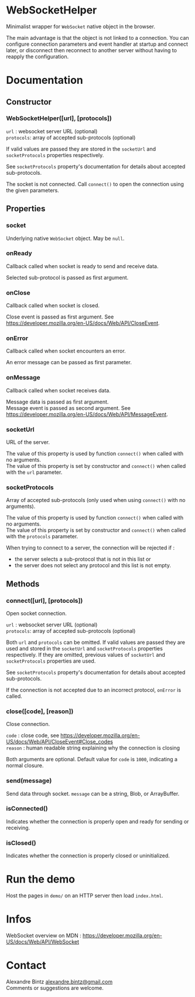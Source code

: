 
# WebSocketHelper

Minimalist wrapper for `WebSocket` native object in the browser.

The main advantage is that the object is not linked to a connection.
You can configure connection parameters and event handler at startup and connect later,
or disconnect then reconnect to another server without having to reapply the configuration.


# Documentation

## Constructor

### WebSocketHelper([url], [protocols])

`url` : websocket server URL (optional)  
`protocols`: array of accepted sub-protocols (optional)

If valid values are passed they are stored in the `socketUrl` and `socketProtocols` properties respectively.

See `socketProtocols` property's documentation for details about accepted sub-protocols.

The socket is not connected. Call `connect()` to open the connection using the given parameters.


## Properties

### socket

Underlying native `WebSocket` object. May be `null`.

### onReady

Callback called when socket is ready to send and receive data.

Selected sub-protocol is passed as first argument.

### onClose

Callback called when socket is closed.

Close event is passed as first argument. See https://developer.mozilla.org/en-US/docs/Web/API/CloseEvent.

### onError

Callback called when socket encounters an error.

An error message can be passed as first parameter.

### onMessage

Callback called when socket receives data.

Message data is passed as first argument.  
Message event is passed as second argument. See https://developer.mozilla.org/en-US/docs/Web/API/MessageEvent.

### socketUrl

URL of the server.

The value of this property is used by function `connect()` when called with no arguments.  
The value of this property is set by constructor and `connect()` when called with the `url` parameter.

### socketProtocols

Array of accepted sub-protocols (only used when using `connect()` with no arguments).

The value of this property is used by function `connect()` when called with no arguments.  
The value of this property is set by constructor and `connect()` when called with the `protocols` parameter.

When trying to connect to a server, the connection will be rejected if :
- the server selects a sub-protocol that is not in this list or
- the server does not select any protocol and this list is not empty.


## Methods

### connect([url], [protocols])

Open socket connection.

`url` : websocket server URL (optional)  
`protocols`: array of accepted sub-protocols (optional)

Both `url` and `protocols` can be omitted.
If valid values are passed they are used and stored in the `socketUrl` and `socketProtocols` properties respectively.
If they are omitted, previous values of `socketUrl` and `socketProtocols` properties are used.

See `socketProtocols` property's documentation for details about accepted sub-protocols.

If the connection is not accepted due to an incorrect protocol, `onError` is called.

### close([code], [reason])

Close connection.

`code` : close code, see https://developer.mozilla.org/en-US/docs/Web/API/CloseEvent#Close_codes  
`reason` : human readable string explaining why the connection is closing

Both arguments are optional.
Default value for `code` is `1000`, indicating a normal closure.

### send(message)

Send data through socket. `message` can be a string, Blob, or ArrayBuffer.

### isConnected()

Indicates whether the connection is properly open and ready for sending or receiving.

### isClosed()

Indicates whether the connection is properly closed or uninitialized.


# Run the demo

Host the pages in `demo/` on an HTTP server then load `index.html`.


# Infos

WebSocket overview on MDN : https://developer.mozilla.org/en-US/docs/Web/API/WebSocket  


# Contact

Alexandre Bintz <alexandre.bintz@gmail.com>  
Comments or suggestions are welcome.
